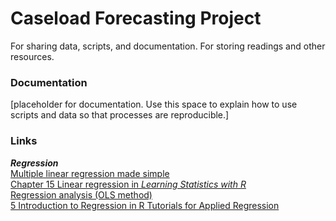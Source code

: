 # Caseload Forecasting Project
For sharing data, scripts, and documentation. For storing readings and other resources. 
<h3>Documentation</h3>
[placeholder for documentation. Use this space to explain how to use scripts and data so that processes are reproducible.]

<h3>Links</h3>
<em><strong>Regression</strong></em>
<br>
<a href="https://statsandr.com/blog/multiple-linear-regression-made-simple/" target="_blank">Multiple linear regression made simple</a>
<br>
<a href="https://learningstatisticswithr.com/book/regression.html" target="_blank">Chapter 15 Linear regression in <em>Learning Statistics with R</em></a>
<br>
<a href="https://mgimond.github.io/Stats-in-R/regression.html" target="_blank">Regression analysis (OLS method)</a>
<br>
<a href="https://murraylax.org/rtutorials/#introregression" target="_blank">5 Introduction to Regression in R Tutorials for Applied Regression</a>
<br>
